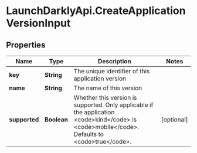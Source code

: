 # LaunchDarklyApi.CreateApplicationVersionInput

## Properties

Name | Type | Description | Notes
------------ | ------------- | ------------- | -------------
**key** | **String** | The unique identifier of this application version | 
**name** | **String** | The name of this version | 
**supported** | **Boolean** | Whether this version is supported. Only applicable if the application &lt;code&gt;kind&lt;/code&gt; is &lt;code&gt;mobile&lt;/code&gt;. Defaults to &lt;code&gt;true&lt;/code&gt;. | [optional] 


